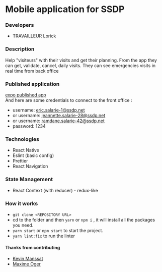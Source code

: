 # Mobile application for SSDP

### Developers
- TRAVAILLEUR Lorick

### Description

Help "visiteurs" with their visits and get their planning.
From the app they can get, validate, cancel, daily visits.
They can see emergencies visits in real time from back office

### Published application

[expo published app](https://expo.io/@loriick/ssdp-react-native)  
And here are some credentials to connect to the front office :  

- username: eric.salarie-1@ssdp.net
- or username: jeannette.salarie-28@ssdp.net
- or username: ramdane.salarie-42@ssdp.net
- password: 1234

### Technologies

- React Native
- Eslint (basic config)
- Prettier
- React Navigation

### State Management
- React Context (with reducer) - redux-like


### How it works

- ```git clone <REPOSITORY URL>```
- cd to the folder and then `yarn` or `npm i` , it will install all the packages you need.
- `yarn start` or `npm start` to start the project.
- `yarn lint:fix` to run the linter

#### Thanks from contributing

- [Kevin Manssat](https://github.com/Rayzors)
- [Maxime Oger](https://github.com/maximeoger)


